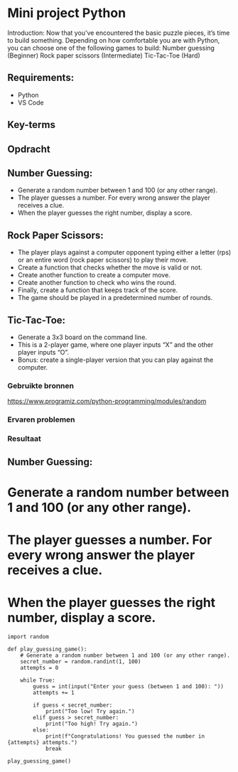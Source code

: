 # Mini project Python

Introduction:
Now that you’ve encountered the basic puzzle pieces, it’s time to build something. Depending on how comfortable you are with Python, you can choose one of the following games to build:
Number guessing (Beginner)
Rock paper scissors (Intermediate)
Tic-Tac-Toe (Hard)

## Requirements:
* Python
* VS Code



## Key-terms


## Opdracht

## Number Guessing:
* Generate a random number between 1 and 100 (or any other range).
* The player guesses a number. For every wrong answer the player receives a clue.
* When the player guesses the right number, display a score.

## Rock Paper Scissors:
* The player plays against a computer opponent typing either a letter (rps) or an entire word (rock paper scissors) to play their move.
* Create a function that checks whether the move is valid or not.
* Create another function to create a computer move.
* Create another function to check who wins the round.
* Finally, create a function that keeps track of the score.
* The game should be played in a predetermined number of rounds.

## Tic-Tac-Toe:
* Generate a 3x3 board on the command line.
* This is a 2-player game, where one player inputs “X” and the other player inputs “O”.
* Bonus: create a single-player version that you can play against the computer.

### Gebruikte bronnen

https://www.programiz.com/python-programming/modules/random


### Ervaren problemen

### Resultaat

## Number Guessing:
# Generate a random number between 1 and 100 (or any other range).
# The player guesses a number. For every wrong answer the player receives a clue.
# When the player guesses the right number, display a score.
```
import random

def play_guessing_game():
    # Generate a random number between 1 and 100 (or any other range).
    secret_number = random.randint(1, 100)
    attempts = 0

    while True:
        guess = int(input("Enter your guess (between 1 and 100): "))
        attempts += 1

        if guess < secret_number:
            print("Too low! Try again.")
        elif guess > secret_number:
            print("Too high! Try again.")
        else:
            print(f"Congratulations! You guessed the number in {attempts} attempts.")
            break

play_guessing_game()
```

